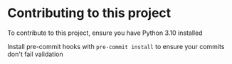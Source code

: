 # Contributing to this project

To contribute to this project, ensure you have Python 3.10 installed

Install pre-commit hooks with `pre-commit install` to ensure your commits don't fail validation

